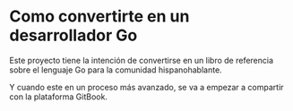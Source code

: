 # Como convertirte en un desarrollador Go
Este proyecto tiene la intención de convertirse en un libro de referencia sobre el lenguaje Go para la comunidad hispanohablante.

Y cuando este en un proceso más avanzado, se va a empezar a compartir con la plataforma GitBook.
